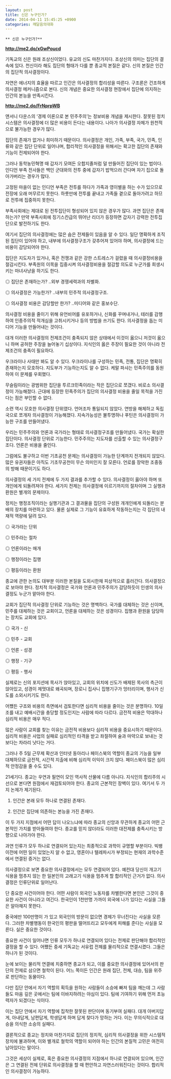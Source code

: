 ```yaml
---
layout: post
title: 신은 누구인가?
date: 2014-04-11 15:45:25 +0900
categories: 깨달음의대화
---
```

  


 

    ** 신은 누구인가?** 

  


**http://me2.do/xGwPoucd** 

  


기독교의 신은 원래 조상신이었다. 유교의 신도 마찬가지다. 조상신의 의미는 집단의 결속에 있다. 천신이라 해도 집단의 형태가 다를 뿐 종교적 본질은 같다. 신의 본질은 인간의 집단적 의사결정이다. 

  


자연은 에너지의 효율을 따르고 인간은 의사결정의 합리성을 따른다. 구조론은 건조하게 의사결정 메커니즘으로 본다. 신의 개념은 중요한 의사결정 현장에서 집단에 의지하는 인간의 본능을 만족시킨다. 

  


**http://me2.do/FrNprpWB** 

  


앤서니 다운스의 ‘경제 이론으로 본 민주주의’는 정보비용 개념을 제시한다. 잘못된 정치시스템은 의사결정에 더 많은 비용이 든다는 내용이다. 나아가 의사결정 자체가 원천적으로 불가능한 경우가 많다. 

  


집단의 존재가 없거나 희미하기 때문이다. 의사결정은 개인, 가족, 부족, 국가, 민족, 인류와 같은 집단 단위로 일어나며, 합리적인 의사결정을 위해서는 확고한 집단의 존재와 기능이 전제되어야 한다. 

  


그러나 동학농민혁명 때 갑자기 모여든 오합지졸처럼 덜 만들어진 집단이 있는 법이다. 인디언 부족 전사들은 백인 군대와의 전투 중에 갑자기 밥먹으러 간다며 자기 집으로 돌아가버리는 경우가 많다. 

  


고정된 마을이 없는 인디언 부족은 전투를 하다가 가족과 영이별을 하는 수가 있으므로 전장에 오래 머무르지 못한다. 하룻만에 전투를 끝내고 가족들 곁으로 돌아가려고 하므로 전투에 집중하지 못한다. 

  


부족사회에는 제대로 된 전투집단이 형성되어 있지 않은 경우가 많다. 과연 집단은 존재하는가? 만약 부족사회에 징기스칸급의 뛰어난 리더가 등장하면 갑자기 강력한 전투집단으로 발전하기도 한다. 

  


여기서 집단의 의사결정에는 많은 숨은 전제들이 있음을 알 수 있다. 일단 명확하게 조직된 집단이 있어야 하고, 내부에 의사결정구조가 갖추어져 있어야 하며, 의사결정에 드는 비용이 감당되어야 한다. 

  


집단은 지도자가 있거나, 혹은 전쟁과 같은 강한 스트레스가 걸렸을 때 의사결정비용을 절감시킨다. 부족원의 이목을 집중시켜 의사결정비용을 절감할 의도로 누군가를 희생시키는 마녀사냥을 하기도 한다. 

  


◎ 집단은 존재하는가? ..외부 경쟁세력과의 차별화. 
       
◎ 의사결정은 가능한가? ..내부의 민주적 의사결정구조. 
       
◎ 의사결정 비용은 감당할만 한가? ..미디어와 같은 홍보수단. 

  


의사결정 비용을 줄이기 위해 유언비어를 유포하거나, 신화를 꾸며내거나, 테러를 감행하여 인종주의적 적개심을 고취시키거나 등의 방법을 쓰기도 한다. 의사결정을 돕는 미디어 기능을 만들어내는 것이다. 

  


대개 이러한 의사결정의 전제조건이 충족되지 않은 상태에서 이것이 옳으니 저것이 옳으니 하며 공허한 주장을 늘어놓기 십상이다. 지식인의 옳은 주장이 필요한 것이 아니라 전제조건의 충족이 필요하다. 

  


우크라이나 사태만 봐도 알 수 있다. 우크라이나를 구성하는 민족, 전통, 집단은 명확히 존재하는지 모호하다. 지도부가 기능하는지도 알 수 없다. 케말 파샤는 민족주의를 동원하여 이 문제를 우회했다. 

  


무슬림이라는 광범위한 집단을 투르크민족이라는 작은 집단으로 쪼갰다. 비로소 의사결정이 가능해졌다. 근대에 등장한 민족주의가 집단의 의사결정 비용을 줄일 목적을 가진다는 점은 부인할 수 없다. 

  


소련 역시 모호한 의사결정 단위였다. 언어조차 통일되지 않았다. 연방을 해체하고 독립국으로 쪼개자 의사결정이 가능해졌다. 지속가능성은 불투명하나 푸틴은 의사결정이 가능한 구조를 만들어냈다. 

  


우리는 민주주의와 언론과 국가라는 형태로 의사결정구조를 만들어냈다. 국가는 확실한 집단이다. 의사결정 단위로 기능한다. 민주주의는 지도자를 선출할 수 있는 의사결정구조다. 언론은 비용을 줄인다. 

  


그럼에도 불구하고 이번 기초공천 문제는 의사결정이 가능한 단계까지 전개되지 않았다. 많은 유권자들은 아직도 기초무공천이 무슨 의미인지 잘 모른다. 언로를 장악한 조중동의 방해 때문이기도 하다. 

  


의사결정의 세 가지 전제에 두 가지 결과를 추가할 수 있다. 의사결정이 옳아야 하며 또 개인에게 되돌려져야 한다. 세가지 전제는 의사결정에 이르기까지의 절차이며 그 실행과 환원은 별개의 문제이다. 

  


정치는 행정조직이라는 실행기관과 그 결과물을 집단의 구성원 개개인에게 되돌리는 분배의 장치를 마련하고 있다. 물론 실제로 그 기능이 유효하게 작동하는지는 각 집단의 내재적 역량에 달려 있다. 

  


◎ 국가라는 단위 
      
◎ 민주라는 절차 
      
◎ 언론이라는 매개 
      
◎ 행정이라는 집행 
      
◎ 평등이라는 환원 

  


종교에 관한 논의도 대부분 이러한 본질을 도외시한채 피상적으로 흘러간다. 의사결정으로 보아야 한다. 정치적 의사결정은 국가와 언론과 민주주의가 감당하듯이 인생의 의사결정도 누군가 맡아야 한다. 

  


교회가 집단적 의사결정 단위로 기능하는 것은 명백하다. 국가를 대체하는 것은 신이며, 민주를 대체하는 것은 교회이고, 언론을 대체하는 것은 성경이다. 집행과 환원을 담당하는 장치도 교회에 있다.

  


◎ 국가 - 신 
      
◎ 민주 - 교회 
      
◎ 언론 - 성경 
      
◎ 행정 - 기구 
      
◎ 평등 - 행사

  


실제로는 신의 포지션에 목사가 앉아있고, 교회의 위치에 신도가 배제된 목사의 측근이 앉아있고, 성경이 제멋대로 왜곡되며, 장로니 집사니 집행기구가 엉터리이며, 행사가 신도를 소외시키기도 한다. 

  


어쨌든 구조와 비용의 측면에서 검토한다면 심리적 비용을 줄이는 것은 분명하다. 10일조를 내고 예배시간을 충당할 정도인지는 사람에 따라 다르다. 금전적 비용은 막대하나 심리적 비용은 매우 적다. 

  


많은 사람이 교회를 찾는 이유는 금전적 비용보다 심리적 비용을 중요시하기 때문이다. 심리적 비용은 사업의 실패로 심리적인 타격을 받고 좌절하여 술과 마약으로 보내는 것보다는 차라리 낫다는 거다.

  


그러나 주 5일 근무제 확산과 인터넷 동아리나 페이스북의 역할이 종교의 기능을 일부 대체하므로 금전적, 시간적 지출에 비해 심리적 이익이 크지 않다. 페이스북이 많은 심리적 안정감을 줄 수도 있다. 

  


21세기다. 종교는 우연과 필연이 모인 역사적 산물에 다름 아니다. 지식인의 합리주의 시선으로 본다면 원점에서 재검토되어야 한다. 종교의 근본적인 장벽이 있다. 여기서 두 가지 논제가 제기된다. 

  


1. 인간은 본래 모두 하나로 연결된 존재다. 
     
2. 인간은 집단에 의존하는 본능을 가진 존재다. 

  


이 두 가지 지점에서 어떤 답이 나오느냐에 따라 종교의 신앙과 무관하게 종교의 어떤 근본적인 가치를 받아들여야 한다. 종교를 믿지 않더라도 이러한 대전제를 충족시키는 방향으로 나아가야 한다.

  


과연 인류가 모두 하나로 연결되어 있는지는 최종적으로 과학이 규명할 부분이다. 빅뱅 이전에 어떤 일이 있었는지 알 수 없고, 영혼이나 텔레파시가 부정되는 현재의 과학수준에서 연결된 증거는 없다.

  


의사결정으로 보면 중요한 의사결정에서는 모두 연결되어 있다. 예컨대 당신이 개고기 식용을 멈추지 않는 한 일본인의 고래고기 식용을 멈추게 할 합리적인 근거가 없다. 의사결정은 인류단위로 일어난다. 

  


단 중요한 사건이어야 한다. 어떤 사람이 외국인 노동자를 차별한다면 본인은 그것이 중요한 사건이 아니라고 여긴다. 한국인이 1천만명 가까이 외국에 나가 있다는 사실을 그들은 알아채지 못한다. 

  


중국에만 100만명이 가 있고 외국인의 방문이 없으면 경제가 무너진다는 사실을 모른다. 그러한 차별행동이 한국인의 평판을 떨어뜨리고 모두에게 피해를 준다는 사실을 모른다. 실은 중요한 것이다. 

  


중요한 사건이 일어나면 인류 모두가 하나로 연결되어 있다는 전제로 판단해야 합리적인 결정을 할 수 있다. 어쨌든 중세 기독교는 서유럽 전체를 물리적으로 연결시켰다. 그들은 하나가 된 것이다. 

  


눈에 보이는 물리적 연결에 치중하면 종교가 되고, 이를 중요한 의사결정에 있어서의 판단의 전제로 삼으면 철학이 된다. 어느 쪽이든 인간은 원래 집단, 전체, 대승, 팀을 위주로 판단하는 동물이다.

  


다만 집단 안에서 자기 역할의 획득을 원하는 사람들이 소승에 빠져 팀을 깨는데 그 사람들도 마음 깊은 곳에서는 팀에 이바지하려는 야심이 있다. 팀에 기여하기 위해 먼저 초능력자가 되겠다는 식이다. 

  


이는 집단 안에서 자기 역할에 집착한 잘못된 판단이며 동기부여 실패다. 대개 아버지답게, 아내답게, 남편답게, 학생답게 하며 답게 찾다가 망하는 거다. 이는 무의식적으로 대승을 의식한 소승의 실패다. 

  


결론적으로 종교는 정치와 마찬가지로 집단의 정치적, 심리적 의사결정을 위한 시스템적 장치에 불과하며, 이와 별개로 철학의 역할이 되어야 하는 인간의 본질적 고민은 여전히 남아있다는 말이다. 

  


그것은 세상이 실제로, 혹은 중요한 의사결정의 지점에서 하나로 연결되어 있으며, 인간은 그 연결된 전체 단위로 의사결정을 할 때 편안하고 자연스러워진다는 것이다. 합리적인 의사결정이 가능하다.